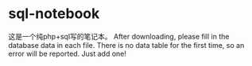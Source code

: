 # sql-notebook
这是一个纯php+sql写的笔记本。
After downloading, please fill in the database data in each file. There is no data table for the first time, so an error will be reported. Just add one!
